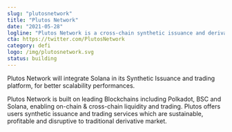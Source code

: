 ```yaml
---
slug: "plutosnetwork"
title: "Plutos Network"
date: "2021-05-28"
logline: "Plutos Network is a cross-chain synthetic issuance and derivative trading platform which introduces mining incentives and Staking rewards to users."
cta: https://twitter.com/PlutosNetwork
category: defi
logo: /img/plutosnetwork.svg
status: building
---
```


Plutos Network will integrate Solana in its Synthetic Issuance and trading platform, for better scalability performances.

Plutos Network is built on leading Blockchains including Polkadot, BSC and Solana, enabling on-chain & cross-chain liquidity and trading. Plutos offers users synthetic issuance and trading services which are sustainable, profitable and disruptive to traditional derivative market.
